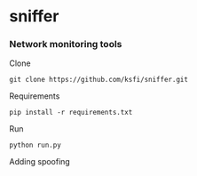 # sniffer

### Network monitoring tools



Clone
```
git clone https://github.com/ksfi/sniffer.git
```

Requirements
```
pip install -r requirements.txt
```

Run
```
python run.py
```

Adding spoofing 
